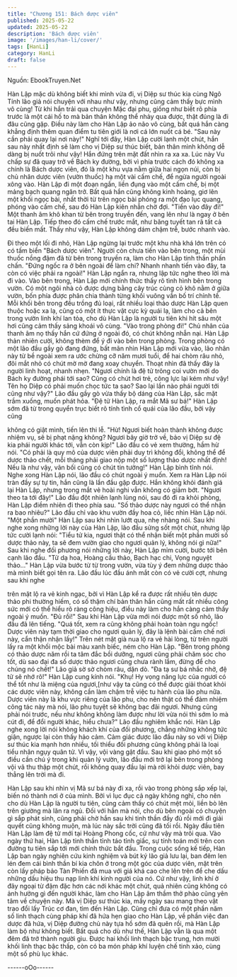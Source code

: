 ```yaml
---
title: "Chương 151: Bách dược viên"
published: 2025-05-22
updated: 2025-05-22
description: 'Bách dược viên'
image: '/images/han-li/cover/'
tags: [HanLi]
category: HanLi
draft: false
---
```


Nguồn: EbookTruyen.Net

Hàn Lập mặc dù không biết khi mình vừa đi, vị Diệp sư thúc kia
cùng Ngô Tính lão giả nói chuyện với nhau như vậy, nhưng cũng
cảm thấy bực mình vô cùng!
Từ khi hắn trải qua chuyện Mặc đại phu, giống như biết rõ phía
trước là một cái hố to mà bản thân không thể nhảy qua được, thật
đúng là đi đâu cũng gặp. Điều này làm cho Hàn Lập ảo não vô
cùng, bất quá hắn càng khẳng định thêm quan điểm tu tiên giới là
nơi cá lớn nuốt cá bé.
"Sau này cần phải quay lại nơi này!" Nghĩ tới đây, Hàn Lập cười
lạnh một chút, hắn sau này nhất định sẽ làm cho vị Diệp sư thúc
biết, bản thân mình không dễ dàng bị nuốt trôi như vậy!
Hắn đứng trên mặt đất nhìn ra xa xa. Lúc này Vu chấp sự đã quay
trở về Bách ky đường, bởi vì phía trước cách đó không xa chính
là Bách dược viên, đó là một khu vựa nằm giữa hai ngọn núi, còn
bị chủ nhân dược viên (vườn thuốc) hạ một vài cấm chế, để ngừa
người ngoài xông vào.
Hàn Lập đi một đoạn ngắn, liền đụng vào một cấm chế, bị một
mảng bạch quang ngăn trở.
Bất quá hắn cũng không kinh hoảng, giơ lên một khối ngọc bài,
nhất thời từ trên ngọc bài phóng ra một đạo lục quang, phóng vào
cấm chế, sau đó Hàn Lập kiên nhẫn chờ đợi.
"Tiến vào đây đi!" Một thanh âm khô khan từ bên trong truyền
đến, vang lên như là ngay ở bên tai Hàn Lập. Tiếp theo đó cấm
chế trước mắt, như băng tuyết tan rã tất cả đều biến mất.
Thấy như vậy, Hàn Lập không dám chậm trễ, bước nhanh vào.

Đi theo một lối đi nhỏ, Hàn Lập ngừng lại trước một khu nhà khá
lớn trên có có tấm biển "Bách dược viên". Người còn chưa tiến
vào bên trong, một mùi thuốc nồng đậm đã từ bên trong truyền ra,
làm cho Hàn Lập tinh thần phấn chấn.
"Đứng ngốc ra ở bên ngoài để làm chi? Nhanh nhanh tiến vào
đây, ta còn có việc phải ra ngoài!" Hàn Lập ngẩn ra, nhưng lập
tức nghe theo lời mà đi vào.
Vào bên trong, Hàn Lập mới chính thức thấy rõ tình hình bên
trong vườn.
Có một ngôi nhà cỏ được dựng bằng cây trúc cùng cỏ khô nằm ở
giữa vườn, bốn phía được phân chia thành từng khối vuông vắn
bố trí chỉnh tề. Mỗi khối bên trong đều trồng đủ loại, rất nhiều loại
thảo dược Hàn Lập quen thuộc hoặc xa lạ, cũng có một ít thực
vật cực kỳ quái lạ, làm cho cả bên trong vườn linh khí lan tỏa, cho
dù Hàn Lập là người tu tiên khi hít sâu một hơi cũng cảm thấy
sảng khoái vô cùng.
"Vào trong phòng đi!" Chủ nhân của thanh âm nọ thấy hắn cứ
đứng ở ngoài đó, có chút không nhẫn nại.
Hàn Lập thản nhiên cười, không thèm để ý đi vào bên trong
phòng.
Trong phòng có một lão đầu gầy gò đang đứng, bất mãn nhìn Hàn
Lập mới vừa vào, lão nhân này từ bề ngoài xem ra ước chừng cỡ
năm mươi tuổi, để hai chòm râu nhỏ, đôi mắt nhỏ có chút mờ mờ
đang xoay chuyển. Thoạt nhìn đã thấy đây là người linh hoạt,
nhanh nhẹn.
"Ngươi chính là đệ tử trông coi vườn mới do Bách ky đường phái
tới sao? Cũng có chút hơi trẻ, công lực lại kém như vậy! Tên họ
Diệp có phải muốn chọc tức ta sao? Sao lại lần nào phái người tới
cũng như vậy?" Lão đầu gầy gò vừa thấy bộ dáng của Hàn Lập,
sắc mặt trầm xuống, muốn phát hỏa.
"Đệ tử Hàn Lập, ra mắt Mã sư bá!" Hàn Lập sớm đã từ trong
quyển trục biết rõ tính tình cổ quái của lão đầu, bởi vậy cũng

không có giật mình, tiến lên thi lễ.
"Hừ! Ngươi biết hoàn thành không được nhiệm vụ, sẽ bị phạt
nặng không? Ngươi bây giờ trở về, bảo vị Diệp sư đệ kia phái
người khác tới, vẫn còn kịp!" Lão đầu có vẻ xem thường, hầm hừ
nói.
"Có phải là quy mô của dược viên phải duy trì không đổi, không
thể để dược thảo chết, mỗi tháng phải giao nộp một số lượng thảo
dược nhất định! Nếu là như vậy, vãn bối cũng có chút tin tưởng!"
Hàn Lập bình tĩnh nói.
Nghe xong Hàn Lập nói, lão đầu có chút ngoài ý muốn. Xem ra
Hàn Lập nói tràn đầy sự tự tin, hắn cũng là lần đầu gặp được.
Hắn không khỏi đánh giá lại Hàn Lập, nhưng trong mắt vẻ hoài
nghi vẫn không có giảm bớt.
"Ngươi theo ta tới đây!" Lão đầu đột nhiên lạnh lùng nói, sau đó đi
ra khỏi phòng, Hàn Lập điềm nhiên đi theo phía sau.
"Số thảo dược này ngươi có thể nhận ra bao nhiêu?" Lão đầu chỉ
vào khu vườn đầy hoa cỏ, liếc nhìn Hàn Lập nói.
"Một phần mười" Hàn Lập sau khi nhìn lướt qua, nhẹ nhàng nói.
Sau khi nghe xong những lời này của Hàn Lập, lão đầu sửng sốt
một chút, nhưng lập tức cười lạnh nói:
"Tiểu tử kia, ngươi thật có thể nhận biết một phần mười số dược
thảo này, ta sẽ đem vườn giao cho ngươi quản lý, không nói gì
nữa!"
Sau khi nghe đối phương nói những lời này, Hàn Lập mỉm cười,
bước tới bên cạnh lão đầu.
"Tử dạ hoa, Hoàng cầu thảo, Bạch hạc chi, Vọng nguyệt thảo…"
Hàn Lập vừa bước từ từ trong vườn, vừa tùy ý đem những dược
thảo mà mình biết gọi tên ra.
Lão đầu lúc đầu ánh mắt còn có vẻ cười cợt, nhưng sau khi nghe

trên mặt lộ ra vẻ kinh ngạc, bởi vì Hàn Lập kể ra được rất nhiều
tên dược thảo phi thường hiếm, có số thậm chí bản thân hắn
cũng mất rất nhiều công sức mới có thể hiểu rõ ràng công hiệu,
điều này làm cho hắn càng cảm thấy ngoài ý muốn.
"Đủ rồi!" Sau khi Hàn Lập vừa mới nói được một số nhỏ, lão đầu
đã lên tiếng.
"Quá tốt, xem ra cũng không phải hoàn toàn ngu ngốc! Dược viên
này tạm thời giao cho ngươi quản lý, đây là lệnh bài cấm chế nơi
này, cẩn thận nhận lấy!" Trên nét mặt già nua lộ ra vẻ hài lòng, từ
trên người lấy ra một khối mộc bài màu xanh biếc, ném cho Hàn
Lập.
"Bên trong phòng có thảo dược năm rồi ta tâm đắc bồi dưỡng,
ngươi cũng phải chăm sóc cho tốt, dù sao đại đa số dược thảo
ngươi cũng chưa rành lắm, đừng để cho chúng nó chết!" Lão giả
sờ sờ chòm râu, dặn dò.
"Đa tạ sư bá nhắc nhở, đệ tử sẽ nhớ rõ!" Hàn Lập cung kính nói.
"Khụ! Hy vọng năng lực của ngươi có thể tốt như là miệng của
ngươi,[như vậy ta cũng có thể được giải thóat khỏi các dược viên
này, không cần làm chậm trễ việc tu hành của lão phu nữa. Dược
viên này là khu vực riêng của lão phu, cho nên thật có thể đảm
nhiệm công tác này mà nói, lão phu tuyệt sẽ không bạc đãi ngươi.
Nhưng cũng phải nói trước, nếu như không không làm được như
lời vừa nói thì sớm lo mà cút đi, để đổi người khác, hiểu chưa?"
Lão đầu nghiêm khắc nói.
Hàn Lập nghe xong lời nói không khách khí của đối phương,
chẳng những không tức giận, ngược lại còn thấy hảo cảm. Cảm
giác được lão đầu này so với vị Diệp sư thúc kia mạnh hơn nhiều,
tối thiểu đối phương cũng không phải là loại tiểu nhân ngụy quân
tử. Vì vậy, vội vàng gật đầu.
Sau khi giao phó một số điều cần chú ý trong khi quản lý vườn,
lão đầu mới trở lại bên trong phòng vội vã thu thập một chút, rồi
không quay đầu lại mà rời khỏi dược viên, bay thẳng lên trời mà
đi.

Hàn Lập sau khi nhìn vị Mã sư bá này đi xa, rồi vào trong phòng
sắp xếp lại, biến nó thành nơi ở của mình.
Bởi vì lục đục cả ngày không nghỉ, cho nên cho dù Hàn Lập là
người tu tiên, cũng cảm thấy có chút mệt mỏi, liền bò lên trên
giường mà lăn ra ngủ.
Đối với hắn mà nói, cho dù bên ngoài có chuyện gì sắp phát sinh,
cũng phải chờ hắn sau khi tinh thần đầy đủ rồi mới đi giải quyết
cũng không muộn, mà lúc này sắc trời cũng đã tối rồi.
Ngày đầu tiên Hàn Lập làm đệ tử mới tại Hoàng Phong cốc, cứ
như vậy mà trôi qua. Vào ngày thứ hai, Hàn Lập tinh thần tỉnh táo
tỉnh giấc, sự tính toán mới trên con đường tu tiên sắp tới mới
chính thức bắt đầu.
Trong cuộc sống kế tiếp, Hàn Lập ban ngày nghiên cứu kinh
nghiệm và bút ký lão giả lưu lại, ban đêm len lén đem cái bình
thần bí kia chôn ở trong một góc của dược viên, mặt trên còn lấy
pháp bảo Tàn Phiến đã mua với giá khá cao che lên trên để che
dấu những dấu hiệu thu nạp linh khí kinh người của nó.
Cứ như vậy, linh khí ở đây ngoại từ đậm đặc hơn các nới khác
một chút, quả nhiên cũng không có ảnh hưởng gì đến người
khác, làm cho Hàn Lập âm thầm thở phào cũng yên tâm về
chuyện này.
Mà vị Diệp sư thúc kia, mấy ngày sau mang theo vật trao đổi lấy
Trúc cơ đan, tìm đến Hàn Lập. Cũng chỉ đưa có một phần năm số
linh thạch cùng pháp khí đã hứa hẹn giao cho Hàn Lập, về phần
việc đan dược đã hứa, vị Diệp đường chủ này tựa hồ sớm đã
quên rồi, mà Hàn Lập làm bộ như không biết.
Bất quá cho dù như thế, Hàn Lập vẫn là qua một đêm đã trở
thành người gìu. Được hai khối linh thạch bậc trung, hơn mười
khối linh thạc bậc thấp, còn có ba món pháp khí luyện chế tinh
xảo, cùng một số phù lục khác.

------oOo------

